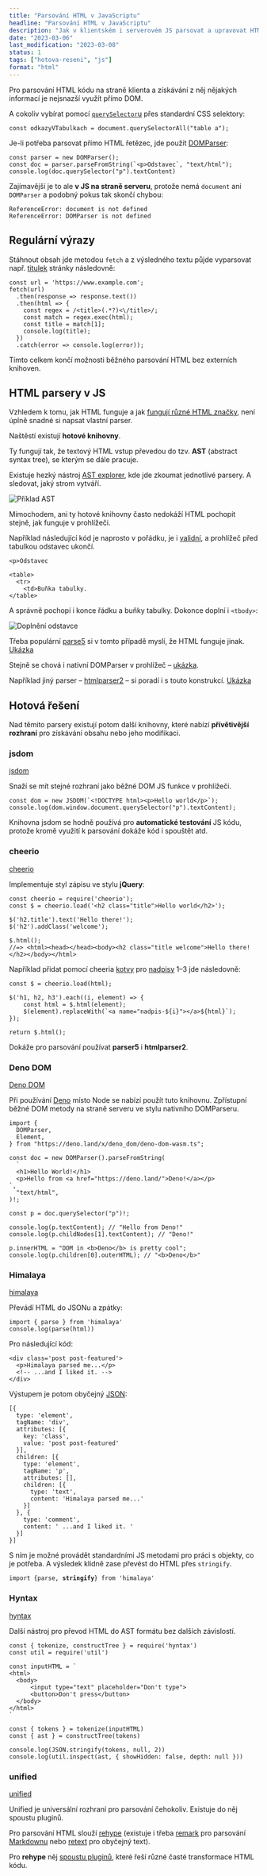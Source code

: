 ```yaml
---
title: "Parsování HTML v JavaScriptu"
headline: "Parsování HTML v JavaScriptu"
description: "Jak v klientském i serverovém JS parsovat a upravovat HTML kód."
date: "2023-03-06"
last_modification: "2023-03-08"
status: 1
tags: ["hotova-reseni", "js"]
format: "html"
---
```


<p>Pro parsování HTML kódu na straně klienta a získávání z něj nějakých informací je nejsnazší využít přímo DOM.</p>

<p>A cokoliv vybírat pomocí <a href="/queryselector"><code>querySelector</code>u</a> přes standardní CSS selektory:</p>

<pre><code>const odkazyVTabulkach = document.querySelectorAll("table a");</code></pre>

<p>Je-li potřeba parsovat přímo HTML řetězec, jde použít <a href="https://developer.mozilla.org/en-US/docs/Web/API/DOMParser/DOMParser">DOMParser</a>:</p>

<pre><code>const parser = new DOMParser();
const doc = parser.parseFromString(`&lt;p>Odstavec`, "text/html");
console.log(doc.querySelector("p").textContent)</code></pre>


<p>Zajímavější je to ale <b>v JS na straně serveru</b>, protože nemá <code>document</code> ani <code>DOMParser</code> a podobný pokus tak skončí chybou:</p>

<pre><code>ReferenceError: document is not defined
ReferenceError: DOMParser is not defined</code></pre>



<h2 id="regularni-vyrazy">Regulární výrazy</h2>

<p>Stáhnout obsah jde metodou <code>fetch</code> a z výsledného textu půjde vyparsovat např. <a href="/html-kostra#title">titulek</a> stránky následovně:</p>

<pre><code>const url = 'https://www.example.com';
fetch(url)
  .then(response => response.text())
  .then(html => {
    const regex = /&lt;title>(.*?)&lt;\/title>/;
    const match = regex.exec(html);
    const title = match[1];
    console.log(title);
  })
  .catch(error => console.log(error));</code></pre>


















<p>Tímto celkem končí možnosti běžného parsování HTML bez externích knihoven.</p>



<h2 id="parsery">HTML parsery v JS</h2>

<p>Vzhledem k tomu, jak HTML funguje a jak <a href="/html-znacky">fungují různé HTML značky</a>, není úplně snadné si napsat vlastní parser.</p>

<p>Naštěstí existují <b>hotové knihovny</b>.</p>


<p>Ty fungují tak, že textový HTML vstup převedou do tzv. <b>AST</b> (abstract syntax tree), se kterým se dále pracuje.</p>

<p>Existuje hezký nástroj <a href="https://astexplorer.net/">AST explorer</a>, kde jde zkoumat jednotlivé parsery. A sledovat, jaký strom vytváří.</p>


<p><img src="/files/js-parsovani-html/priklad-ast.png" alt="Příklad AST" class="border"></p>
































<p>Mimochodem, ani ty hotové knihovny často nedokáží HTML pochopit stejně, jak funguje v prohlížeči.</p>

<p>Například následující kód je naprosto v pořádku, je i <a href="/validita">validní</a>, a prohlížeč před tabulkou odstavec ukončí.</p>

<pre><code>&lt;p>Odstavec

&lt;table>
  &lt;tr>
    &lt;td>Buňka tabulky.
&lt;/table></code></pre>

<p>A správně pochopí i konce řádku a buňky tabulky. Dokonce doplní i <code>&lt;tbody></code>:</p>

<p><img src="/files/js-parsovani-html/doplneni-odstavce.png" alt="Doplnění odstavce" class="border"></p>

























<p>Třeba populární <a href="https://github.com/inikulin/parse5">parse5</a> si v tomto případě myslí, že HTML funguje jinak. <a href="https://astexplorer.net/#/gist/348ec2af554ee77f2d6bb75eb6a593b3/4a0a58af209cb1a1ed65ed7acf62c6cf7fd1a8ad">Ukázka</a></p>

<p>Stejně se chová i nativní DOMParser v prohlížeč – <a href="http://kod.djpw.cz/txid">ukázka</a>.</p>

<p>Například jiný parser – <a href="https://github.com/fb55/htmlparser2">htmlparser2</a> – si poradí i s touto konstrukcí. <a href="https://astexplorer.net/#/gist/ea0e6360354eaadcf9ad97019fb6aeca/7807f07f5cd722c1bc93e29f36b81c81a9cb89d4">Ukázka</a></p>


<h2 id="hotova-reseni">Hotová řešení</h2>

<p>Nad těmito parsery existují potom další knihovny, které nabízí <b>přívětivější rozhraní</b> pro získávání obsahu nebo jeho modifikaci.</p>


<h3 id="jsdom">jsdom</h3>

<p><a href="https://github.com/jsdom/jsdom">jsdom</a></p>

<p>Snaží se mít stejné rozhraní jako běžné DOM JS funkce v prohlížeči.</p>

<pre><code>const dom = new JSDOM(`&lt;!DOCTYPE html>&lt;p>Hello world&lt;/p>`);
console.log(dom.window.document.querySelector("p").textContent);</code></pre>

<p>Knihovna jsdom se hodně používá pro <b>automatické testování</b> JS kódu, protože kromě využití k parsování dokáže kód i spouštět atd.</p>


<h3 id="cheerio">cheerio</h3>

<p><a href="https://github.com/cheeriojs/cheerio">cheerio</a></p>

<p>Implementuje styl zápisu ve stylu <b>jQuery</b>:</p>

<pre><code>const cheerio = require('cheerio');
const $ = cheerio.load('&lt;h2 class="title">Hello world&lt;/h2>');

$('h2.title').text('Hello there!');
$('h2').addClass('welcome');

$.html();
//=> &lt;html>&lt;head>&lt;/head>&lt;body>&lt;h2 class="title welcome">Hello there!&lt;/h2>&lt;/body>&lt;/html></code></pre>











<p>Například přidat pomocí cheeria <a href="/id">kotvy</a> pro <a href="/nadpisy">nadpisy</a> 1–3 jde následovně:</p>

<pre><code>const $ = cheerio.load(html);

$('h1, h2, h3').each((i, element) => {
    const html = $.html(element);
    $(element).replaceWith(`&lt;a name="nadpis-${i}">&lt;/a>${html}`);
});

return $.html();</code></pre>









<p>Dokáže pro parsování používat <b>parser5</b> i <b>htmlparser2</b>.</p>



<h3 id="deno-dom">Deno DOM</h3>

<p><a href="https://deno.land/x/deno_dom">Deno DOM</a></p>

<p>Při používání <a href="https://deno.land">Deno</a> místo Node se nabízí použít tuto knihovnu. Zpřístupní běžné DOM metody na straně serveru ve stylu nativního DOMParseru.</p>

<pre><code>import {
  DOMParser,
  Element,
} from "https://deno.land/x/deno_dom/deno-dom-wasm.ts";

const doc = new DOMParser().parseFromString(
  `
  &lt;h1>Hello World!&lt;/h1>
  &lt;p>Hello from &lt;a href="https://deno.land/">Deno!&lt;/a>&lt;/p>
`,
  "text/html",
)!;

const p = doc.querySelector("p")!;

console.log(p.textContent); // "Hello from Deno!"
console.log(p.childNodes[1].textContent); // "Deno!"

p.innerHTML = "DOM in &lt;b>Deno&lt;/b> is pretty cool";
console.log(p.children[0].outerHTML); // "&lt;b>Deno&lt;/b>"</code></pre>















<h3 id="himalaya">Himalaya</h3>

<p><a href="https://github.com/andrejewski/himalaya">himalaya</a></p>

<p>Převádí HTML do JSONu a zpátky:</p>

<pre><code>import { parse } from 'himalaya'
console.log(parse(html))</code></pre>

<p>Pro následující kód:</p>

<pre><code>&lt;div class='post post-featured'>
  &lt;p>Himalaya parsed me...&lt;/p>
  &lt;!-- ...and I liked it. -->
&lt;/div></code></pre>

<p>Výstupem je potom obyčejný <a href="/json">JSON</a>:</p>

<pre><code>[{
  type: 'element',
  tagName: 'div',
  attributes: [{
    key: 'class',
    value: 'post post-featured'
  }],
  children: [{
    type: 'element',
    tagName: 'p',
    attributes: [],
    children: [{
      type: 'text',
      content: 'Himalaya parsed me...'
    }]
  }, {
    type: 'comment',
    content: ' ...and I liked it. '
  }]
}]</code></pre>



































<p>S ním je možné provádět standardními JS metodami pro práci s objekty, co je potřeba. A výsledek klidně zase převést do HTML přes <code>stringify</code>.</p>

<pre><code>import {parse, <b>stringify</b>} from 'himalaya'</code></pre>







<h3 id="hyntax">Hyntax</h3>

<p><a href="https://github.com/mykolaharmash/hyntax">hyntax</a></p>

<p>Další nástroj pro převod HTML do AST formátu bez dalších závislostí.</p>

<pre><code>const { tokenize, constructTree } = require('hyntax')
const util = require('util')
 
const inputHTML = `
&lt;html>
  &lt;body>
      &lt;input type="text" placeholder="Don't type">
      &lt;button>Don't press&lt;/button>
  &lt;/body>
&lt;/html>
`
 
const { tokens } = tokenize(inputHTML)
const { ast } = constructTree(tokens)
 
console.log(JSON.stringify(tokens, null, 2))
console.log(util.inspect(ast, { showHidden: false, depth: null }))</code></pre>

















<h3 id="unified">unified</h3>

<p><a href="https://github.com/unifiedjs/unified">unified</a></p>

<p>Unified je universální rozhraní pro parsování čehokoliv. Existuje do něj spoustu pluginů.</p>


<p>Pro parsování HTML slouží <a href="https://github.com/rehypejs/rehype">rehype</a> (existuje i třeba <a href="https://github.com/remarkjs/remark">remark</a> pro parsování <a href="/markdown">Markdownu</a> nebo <a href="https://github.com/retextjs/retext">retext</a> pro obyčejný text).</p>

<p>Pro <b>rehype</b> něj <a href="https://github.com/rehypejs/rehype/blob/main/doc/plugins.md#list-of-plugins">spoustu pluginů</a>, které řeší různé časté transformace HTML kódu.</p>